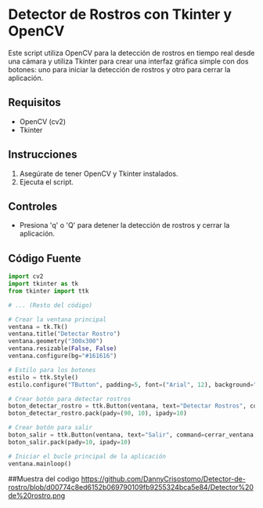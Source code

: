 # Detector de Rostros con Tkinter y OpenCV

Este script utiliza OpenCV para la detección de rostros en tiempo real desde una cámara y utiliza Tkinter para crear una interfaz gráfica simple con dos botones: uno para iniciar la detección de rostros y otro para cerrar la aplicación.

## Requisitos
- OpenCV (cv2)
- Tkinter

## Instrucciones
1. Asegúrate de tener OpenCV y Tkinter instalados.
2. Ejecuta el script.

## Controles
- Presiona 'q' o 'Q' para detener la detección de rostros y cerrar la aplicación.

## Código Fuente

```python
import cv2
import tkinter as tk
from tkinter import ttk

# ... (Resto del código)

# Crear la ventana principal
ventana = tk.Tk()
ventana.title("Detectar Rostro")
ventana.geometry("300x300")
ventana.resizable(False, False)
ventana.configure(bg="#161616")

# Estilo para los botones
estilo = ttk.Style()
estilo.configure("TButton", padding=5, font=("Arial", 12), background="#FFC0CB")

# Crear botón para detectar rostros
boton_detectar_rostro = ttk.Button(ventana, text="Detectar Rostros", command=Detectar_rostro, style="TButton", width=20)
boton_detectar_rostro.pack(pady=(90, 10), ipady=10)

# Crear botón para salir
boton_salir = ttk.Button(ventana, text="Salir", command=cerrar_ventana, style="TButton", width=20)
boton_salir.pack(pady=10, ipady=10)

# Iniciar el bucle principal de la aplicación
ventana.mainloop()
```
##Muestra del codigo
https://github.com/DannyCrisostomo/Detector-de-rostro/blob/d00774c8ed6152b069790109fb9255324bca5e84/Detector%20de%20rostro.png
